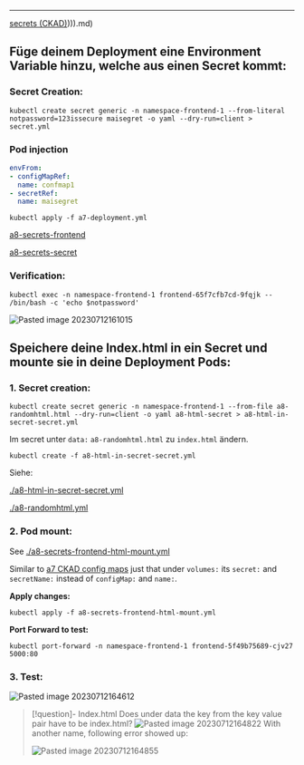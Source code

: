 ****

[secrets (CKAD)](CKAD)))).md)

## Füge deinem Deployment eine Environment Variable hinzu, welche aus einen Secret kommt:

### Secret Creation:

`kubectl create secret generic -n namespace-frontend-1 --from-literal notpassword=123issecure maisegret -o yaml --dry-run=client > secret.yml`

### Pod injection

```yaml
envFrom:
- configMapRef:
  name: confmap1
- secretRef:
  name: maisegret
```

`kubectl apply -f a7-deployment.yml`

[a8-secrets-frontend](a8-secrets-frontend.yml)

[a8-secrets-secret](a8-secrets-secret.yml)

### Verification:

`kubectl exec -n namespace-frontend-1 frontend-65f7cfb7cd-9fqjk -- /bin/bash -c 'echo $notpassword'`

![Pasted image 20230712161015](Pasted%20image%2020230712161015.png)

## Speichere deine Index.html in ein Secret und mounte sie in deine Deployment Pods:

### 1. Secret creation:

`kubectl create secret generic -n namespace-frontend-1 --from-file a8-randomhtml.html --dry-run=client -o yaml a8-html-secret > a8-html-in-secret-secret.yml`

Im secret unter `data:` `a8-randomhtml.html` zu `index.html` ändern.

`kubectl create -f a8-html-in-secret-secret.yml`

Siehe:

[./a8-html-in-secret-secret.yml](a8-html-in-secret-secret.yml)

[./a8-randomhtml.yml](a8-randomhtml.html)

### 2. Pod mount:

See [./a8-secrets-frontend-html-mount.yml](a8-secrets-frontend-html-mount.yml)

Similar to [a7 CKAD config maps](a7%20CKAD%20config%20maps%20howto.md) just that under `volumes:` its `secret:` and `secretName:` instead of `configMap:` and `name:`.

**Apply changes:**

`kubectl apply -f a8-secrets-frontend-html-mount.yml`

**Port Forward to test:**

`kubectl port-forward -n namespace-frontend-1 frontend-5f49b75689-cjv27 5000:80`

### 3. Test:

![Pasted image 20230712164612](Pasted%20image%2020230712164612.png)


>[!question]- Index.html
>Does under data the key from the key value pair have to be index.html?
>![Pasted image 20230712164822](Pasted%20image%2020230712164822.png)
>With another name, following error showed up:
>
>![Pasted image 20230712164855](Pasted%20image%2020230712164855.png)

